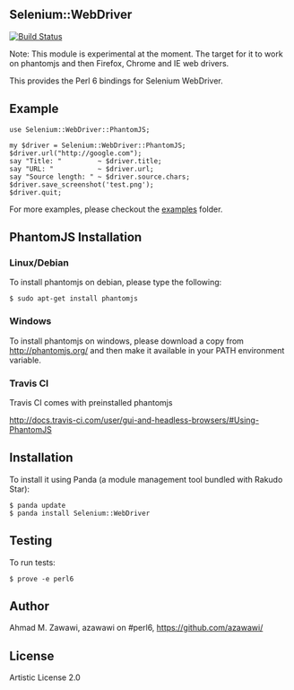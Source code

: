 ## Selenium::WebDriver

[![Build Status](https://travis-ci.org/azawawi/perl6-selenium-webdriver.svg?branch=master)](https://travis-ci.org/azawawi/perl6-selenium-webdriver)

Note: This module is experimental at the moment. The target for it to work on
phantomjs and then Firefox, Chrome and IE web drivers.

This provides the Perl 6 bindings for Selenium WebDriver.

## Example

```Perl6
use Selenium::WebDriver::PhantomJS;

my $driver = Selenium::WebDriver::PhantomJS;
$driver.url("http://google.com");
say "Title: "         ~ $driver.title;
say "URL: "           ~ $driver.url;
say "Source length: " ~ $driver.source.chars;
$driver.save_screenshot('test.png');
$driver.quit;

```

For more examples, please checkout the [examples](examples) folder.

## PhantomJS Installation

### Linux/Debian

To install phantomjs on debian, please type the following:
```
$ sudo apt-get install phantomjs
```

### Windows

To install phantomjs on windows, please download a copy from
http://phantomjs.org/ and then make it available in your PATH environment
variable.

### Travis CI

Travis CI comes with preinstalled phantomjs

http://docs.travis-ci.com/user/gui-and-headless-browsers/#Using-PhantomJS

## Installation

To install it using Panda (a module management tool bundled with Rakudo Star):

```
$ panda update
$ panda install Selenium::WebDriver
```

## Testing

To run tests:

```
$ prove -e perl6
```

## Author

Ahmad M. Zawawi, azawawi on #perl6, https://github.com/azawawi/

## License

Artistic License 2.0
